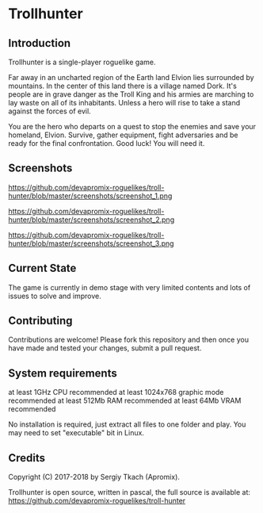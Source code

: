 # Trollhunter

## Introduction
Trollhunter is a single-player roguelike game.

Far away in an uncharted region of the Earth land Elvion lies surrounded by mountains. In the center of this land there is a village named Dork. It's people are in grave danger as the Troll King and his armies are marching to lay waste on all of its inhabitants. Unless a hero will rise to take a stand against the forces of evil.

You are the hero who departs on a quest to stop the enemies and save your homeland, Elvion. Survive, gather equipment, fight adversaries and be ready for the final confrontation. Good luck! You will need it.

## Screenshots
https://github.com/devapromix-roguelikes/troll-hunter/blob/master/screenshots/screenshot_1.png

https://github.com/devapromix-roguelikes/troll-hunter/blob/master/screenshots/screenshot_2.png

https://github.com/devapromix-roguelikes/troll-hunter/blob/master/screenshots/screenshot_3.png

## Current State
The game is currently in demo stage with very limited contents and lots of issues to solve and improve.

## Contributing
Contributions are welcome! Please fork this repository and then once you have made and tested your changes, submit a pull request.

## System requirements

at least 1GHz CPU recommended
at least 1024x768 graphic mode recommended
at least 512Mb RAM recommended
at least 64Mb VRAM recommended

No installation is required, just extract all files to one folder and play.
You may need to set "executable" bit in Linux.

## Credits
Copyright (C) 2017-2018 by Sergiy Tkach (Apromix).

Trollhunter is open source, written in pascal, the full source is available at:
https://github.com/devapromix-roguelikes/troll-hunter